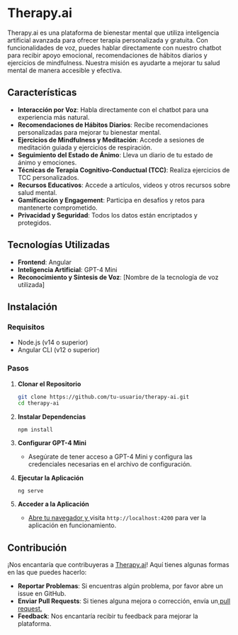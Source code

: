 # Therapy.ai

Therapy.ai es una plataforma de bienestar mental que utiliza inteligencia artificial avanzada para ofrecer terapia personalizada y gratuita. Con funcionalidades de voz, puedes hablar directamente con nuestro chatbot para recibir apoyo emocional, recomendaciones de hábitos diarios y ejercicios de mindfulness. Nuestra misión es ayudarte a mejorar tu salud mental de manera accesible y efectiva.

## Características

- **Interacción por Voz**: Habla directamente con el chatbot para una experiencia más natural.
- **Recomendaciones de Hábitos Diarios**: Recibe recomendaciones personalizadas para mejorar tu bienestar mental.
- **Ejercicios de Mindfulness y Meditación**: Accede a sesiones de meditación guiada y ejercicios de respiración.
- **Seguimiento del Estado de Ánimo**: Lleva un diario de tu estado de ánimo y emociones.
- **Técnicas de Terapia Cognitivo-Conductual (TCC)**: Realiza ejercicios de TCC personalizados.
- **Recursos Educativos**: Accede a artículos, videos y otros recursos sobre salud mental.
- **Gamificación y Engagement**: Participa en desafíos y retos para mantenerte comprometido.
- **Privacidad y Seguridad**: Todos los datos están encriptados y protegidos.

## Tecnologías Utilizadas

- **Frontend**: Angular
- **Inteligencia Artificial**: GPT-4 Mini
- **Reconocimiento y Síntesis de Voz**: [Nombre de la tecnología de voz utilizada]

## Instalación

### Requisitos

- Node.js (v14 o superior)
- Angular CLI (v12 o superior)

### Pasos

1. **Clonar el Repositorio**

   ```bash
   git clone https://github.com/tu-usuario/therapy-ai.git
   cd therapy-ai

2. **Instalar Dependencias**

   ```
   npm install
   ```

3. **Configurar GPT-4 Mini**

   - Asegúrate de tener acceso a GPT-4 Mini y configura las credenciales necesarias en el archivo de configuración.

4. **Ejecutar la Aplicación**

   ```
   ng serve
   ```

5. **Acceder a la Aplicación**

   - [Abre tu navegador y ](http://localhost:4200)visita `http://localhost:4200` para ver la aplicación en funcionamiento.

## **Contribución**

¡Nos encantaría que contribuyeras a [Therapy.ai](http://Therapy.ai)! Aquí tienes algunas formas en las que puedes hacerlo:

- **Reportar Problemas**: Si encuentras algún problema, por favor abre un issue en GitHub.
- **Enviar Pull Requests**: Si tienes alguna mejora o corrección, envía un[ pull request.](http://request.Feedback)
- **Feedback**: Nos encantaría recibir tu feedback para mejorar la plataforma.

# 